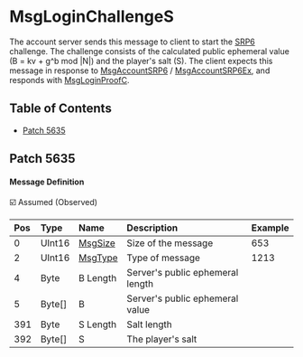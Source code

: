 # MsgLoginChallengeS

The account server sends this message to client to start the [SRP6](../../security/srp6.md) challenge. The challenge consists of the calculated public ephemeral value (B = kv + g^b mod |N|) and the player's salt (S). The client expects this message in response to [MsgAccountSRP6](msgaccountsrp6.md) / [MsgAccountSRP6Ex](msgaccountsrp6ex.md), and responds with [MsgLoginProofC](msgloginproofc.md).

## Table of Contents

* [Patch 5635](#patch-5635)

## Patch 5635

#### Message Definition

☑️ Assumed (Observed)

| Pos | Type | Name | Description | Example |
|:-------|:--------|:--------|:--------|:--------|
| 0   | UInt16 | [MsgSize](index.md#message-header) | Size of the message | 653 |
| 2   | UInt16 | [MsgType](index.md#message-header) | Type of message | 1213 |
| 4   | Byte | B Length | Server's public ephemeral length | |
| 5   | Byte[] | B | Server's public ephemeral value | |
| 391 | Byte | S Length | Salt length | |
| 392 | Byte[] | S | The player's salt | |
